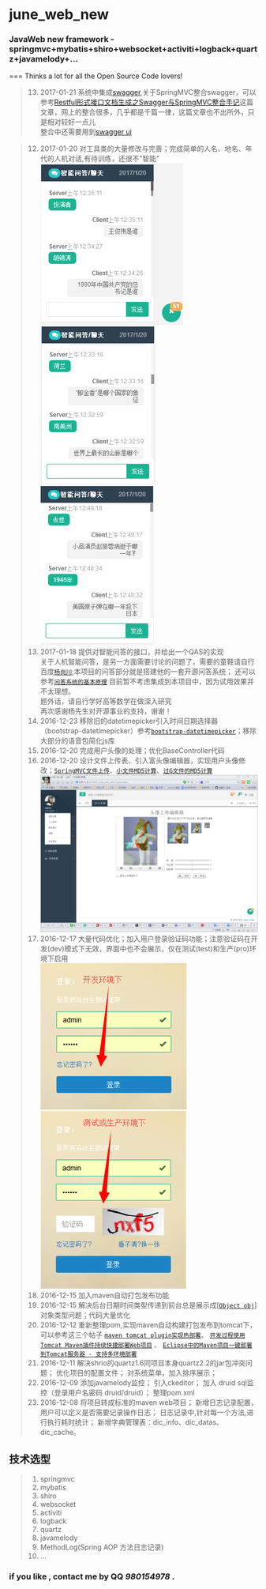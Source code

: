 # june_web_new

### JavaWeb new framework - springmvc+mybatis+shiro+websocket+activiti+logback+quartz+javamelody+...

===
Thinks a lot for all the Open Source Code lovers!

> 13. 2017-01-21 系统中集成[swagger](http://swagger.io/ "swagger"),关于SpringMVC整合swagger，可以参考[Restful形式接口文档生成之Swagger与SpringMVC整合手记](http://blog.csdn.net/xyw591238/article/details/51385233 "")这篇文章，网上的整合很多，几乎都是千篇一律，这篇文章也不出所外，只是相对较好一点儿    
	整合中还需要用到[swagger ui](https://github.com/swagger-api/swagger-ui/releases "swagger界面")

> 12. 2017-01-20 对工具类的大量修改与完善；完成简单的人名、地名、年代的人机对话,有待训练，还很不"智能"
	![人机对话1](https://github.com/junehappylove/img_lib/blob/master/june_web_new/image2.png "人机对话1")
	![人机对话2](https://github.com/junehappylove/img_lib/blob/master/june_web_new/image3.png "人机对话2")
	![人机对话3](https://github.com/junehappylove/img_lib/blob/master/june_web_new/image4.png "人机对话3")
> 11. 2017-01-18 提供对智能问答的接口，并给出一个QAS的实现  
	关于人机智能问答，是另一方面需要讨论的问题了，需要的童鞋请自行百度[`杨尚川`](http://yangshangchuan.iteye.com/ "杨尚川博客");本项目的问答部分就是搭建他的一套开源问答系统；
	还可以参考[`问答系统的基本原理`](http://blog.csdn.net/guotong1988/article/details/50787914 "杨尚川的QA系统的基本原理")
	目前暂不考虑集成到本项目中，因为试用效果并不太理想。   
	题外话，请自行学好高等数学在做深入研究    
	再次感谢杨先生对开源事业的支持，谢谢！
> 10. 2016-12-23 移除旧的datetimepicker引入时间日期选择器（bootstrap-datetimepicker）参考[`bootstrap-datetimepicker`](http://www.bootcss.com/p/bootstrap-datetimepicker/index.htm)；移除大部分的语音包简化js库
> 9. 2016-12-20 完成用户头像的处理；优化BaseController代码
> 8. 2016-12-20 设计文件上传表、引入富头像编辑器，实现用户头像修改；[`SpringMVC文件上传`](http://www.cnblogs.com/fjsnail/p/3491033.html)、[`小文件MD5计算`](http://blog.csdn.net/wangqiuyun/article/details/22941433)、[`过G文件的MD5计算`](http://www.cnblogs.com/yaowukonga/p/3523668.html)   
 ![用户头像上传](https://github.com/junehappylove/img_lib/blob/master/june_web_new/richimage1.png "用户头像上传")   
> 7. 2016-12-17 大量代码优化；加入用户登录验证码功能；注意验证码在开发(dev)模式下无效，界面中也不会展示，仅在测试(test)和生产(pro)环境下启用   
 	![开发环境登录](https://github.com/junehappylove/img_lib/blob/master/june_web_new/user_login_dev.png "开发环境登录")
 	![生成环境或测试环境登录](https://github.com/junehappylove/img_lib/blob/master/june_web_new/user_login_pro_test.png "生成环境或测试环境登录")   
> 6. 2016-12-15 加入maven自动打包发布功能
> 5. 2016-12-15 解决后台日期时间类型传递到前台总是展示成[[`Object obj`](http://www.cnblogs.com/aquriushu/p/5777844.html)]对象类型问题；代码大量优化
> 4. 2016-12-12 重新整理pom,实现maven自动构建打包发布到tomcat下，可以参考这三个帖子
 [`maven tomcat plugin实现热部署`](http://blog.csdn.net/a468903507/article/details/45392083 "maven tomcat plugin实现热部署")、
 [`开发过程使用Tomcat Maven插件持续快捷部署Web项目`](https://my.oschina.net/feichexia/blog/326893 "开发过程使用Tomcat Maven插件持续快捷部署Web项目") 、
 [`Eclipse中的Maven项目一键部署到Tomcat服务器 - 支持多环境部署`](http://blog.csdn.net/chwshuang/article/details/48499231 "Eclipse中的Maven项目一键部署到Tomcat服务器 - 支持多环境部署")
> 3. 2016-12-11 解决shrio的quartz1.6同项目本身quartz2.2的jar包冲突问题；
 	优化项目的配置文件；
 	对系统菜单，加入排序展示；
> 2. 2016-12-09 
 	添加javamelody监控；
 	引入ckeditor；
 	加入 druid sql监控（登录用户名密码 druid/druid）；
 	整理pom.xml
> 1. 2016-12-08 
 	将项目转成标准的maven web项目；
	新增日志记录配置，用户可以定义是否需要记录操作日志；
	日志记录中,针对每一个方法,进行执行耗时统计；
	新增字典管理表：dic_info、dic_datas、dic_cache。
 
 
 
## 技术选型 
 > 1. springmvc
 > 2. mybatis
 > 3. shiro
 > 4. websocket
 > 5. activiti
 > 6. logback
 > 7. quartz
 > 8. javamelody
 > 9. MethodLog(Spring AOP 方法日志记录)
 > 10. ...
 
### if you like , contact me by QQ *980154978* .

